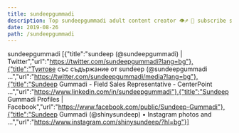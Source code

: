 ```yaml
---
title: sundeepgummadi
description: Top sundeepgummadi adult content creator 👁♐️ 👑 subscribe sundeepgummadi to my porn site below IG sundeepgummadi
date: 2019-08-26
path: /sundeepgummadi
---
```


sundeepgummadi
[{"title":"sundeep (@sundeepgummadi) | Twitter","url":"https://twitter.com/sundeepgummadi?lang=bg"},{"title":"Туитове със съдържание от sundeep (@sundeepgummadi ...","url":"https://twitter.com/sundeepgummadi/media?lang=bg"},{"title":"Sundeep Gummadi - Field Sales Representative - CenterPoint ...","url":"https://www.linkedin.com/in/sundeepgummadi"},{"title":"Sundeep Gummadi Profiles | Facebook","url":"https://www.facebook.com/public/Sundeep-Gummadi"},{"title":"Sundeep Gummadi (@shinysundeep) • Instagram photos and ...","url":"https://www.instagram.com/shinysundeep/?hl=bg"}]

